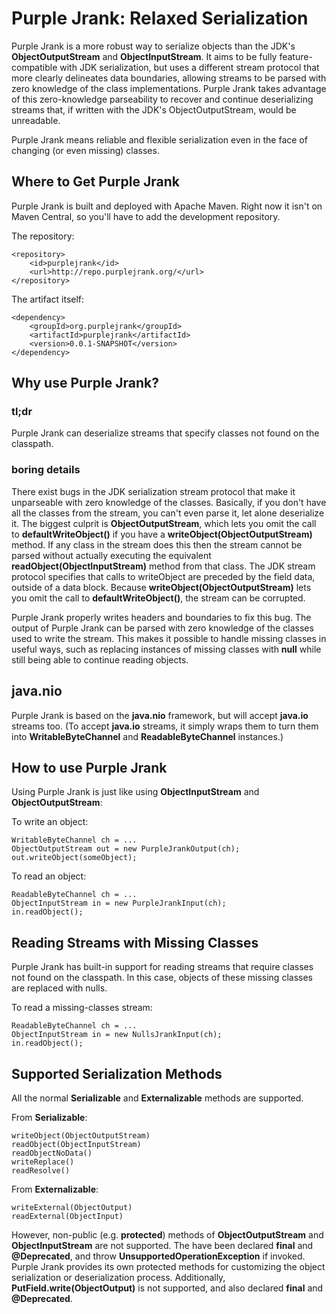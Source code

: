 # Purple Jrank: Relaxed Serialization
Purple Jrank is a more robust way to serialize objects than the JDK's **ObjectOutputStream** and **ObjectInputStream**.  It aims to be fully feature-compatible with JDK serialization, but uses a different stream protocol that more clearly delineates data boundaries, allowing streams to be parsed with zero knowledge of the class implementations.  Purple Jrank takes advantage of this zero-knowledge parseability to recover and continue deserializing streams that, if written with the JDK's ObjectOutputStream, would be unreadable.

Purple Jrank means reliable and flexible serialization even in the face of changing (or even missing) classes.

## Where to Get Purple Jrank

Purple Jrank is built and deployed with Apache Maven.  Right now it isn't on Maven Central, so you'll have to add the development repository.

The repository:

    <repository>
        <id>purplejrank</id>
        <url>http://repo.purplejrank.org/</url>
    </repository>

The artifact itself:

    <dependency>
        <groupId>org.purplejrank</groupId>
        <artifactId>purplejrank</artifactId>
        <version>0.0.1-SNAPSHOT</version>
    </dependency>

## Why use Purple Jrank?
### tl;dr
Purple Jrank can deserialize streams that specify classes not found on the classpath.

### boring details
There exist bugs in the JDK serialization stream protocol that make it unparseable with zero knowledge of the classes.  Basically, if you don't have all the classes from the stream, you can't even parse it, let alone deserialize it.  The biggest culprit is **ObjectOutputStream**, which lets you omit the call to **defaultWriteObject()** if you have a **writeObject(ObjectOutputStream)** method.  If any class in the stream does this then the stream cannot be parsed without actually executing the equivalent **readObject(ObjectInputStream)** method from that class.  The JDK stream protocol specifies that calls to writeObject are preceded by the field data, outside of a data block.  Because **writeObject(ObjectOutputStream)** lets you omit the call to **defaultWriteObject()**, the stream can be corrupted.

Purple Jrank properly writes headers and boundaries to fix this bug.  The output of Purple Jrank can be parsed with zero knowledge of the classes used to write the stream.  This makes it possible to handle missing classes in useful ways, such as replacing instances of missing classes with **null** while still being able to continue reading objects.

## java.nio

Purple Jrank is based on the **java.nio** framework, but will accept **java.io** streams too.  (To accept **java.io** streams, it simply wraps them to turn them into **WritableByteChannel** and **ReadableByteChannel** instances.)

## How to use Purple Jrank

Using Purple Jrank is just like using **ObjectInputStream** and **ObjectOutputStream**:

To write an object:

    WritableByteChannel ch = ...
    ObjectOutputStream out = new PurpleJrankOutput(ch);
    out.writeObject(someObject);

To read an object:

    ReadableByteChannel ch = ...
    ObjectInputStream in = new PurpleJrankInput(ch);
    in.readObject();

## Reading Streams with Missing Classes

Purple Jrank has built-in support for reading streams that require classes not found on the classpath.  In this case, objects of these missing classes are replaced with nulls.

To read a missing-classes stream:

    ReadableByteChannel ch = ...
    ObjectInputStream in = new NullsJrankInput(ch);
    in.readObject();

## Supported Serialization Methods

All the normal **Serializable** and **Externalizable** methods are supported.

From **Serializable**:

    writeObject(ObjectOutputStream)
    readObject(ObjectInputStream)
    readObjectNoData()
    writeReplace()
    readResolve()

From **Externalizable**:

    writeExternal(ObjectOutput)
    readExternal(ObjectInput)

However, non-public (e.g. **protected**) methods of **ObjectOutputStream** and **ObjectInputStream** are not supported.  The have been declared **final** and **@Deprecated**, and throw **UnsupportedOperationException** if invoked.  Purple Jrank provides its own protected methods for customizing the object serialization or deserialization process.  Additionally, **PutField.write(ObjectOutput)** is not supported, and also declared **final** and **@Deprecated**.